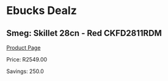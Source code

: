 
# Ebucks Dealz
## Smeg: Skillet 28cn - Red CKFD2811RDM
[Product Page](https://www.ebucks.com/web/shop/productSelected.do?prodId=1170702627&catId=1196428103)

Price: R2549.00

Savings: 250.0


	